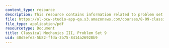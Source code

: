 ```yaml
---
content_type: resource
description: This resource contains information related to problem set 9.
file: https://ol-ocw-studio-app-qa.s3.amazonaws.com/courses/8-09-classical-mechanics-iii-fall-2014/40d5efe35b82ffda3b758414a26928b9_MIT8_09F14_pset9.pdf
file_type: application/pdf
resourcetype: Document
title: Classical Mechanics III, Problem Set 9
uid: 40d5efe3-5b82-ffda-3b75-8414a26928b9
---
```

